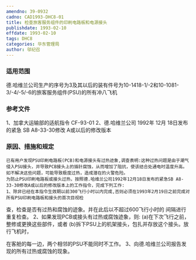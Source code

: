 ```yaml
---
amendno: 39-0932
cadno: CAD1993-DHC8-01
title: 检查旅客服务组件的印刷电路板和电源接头
publishdate: 1993-02-10
effdate: 1993-02-10
tags: DHC8
categories: 华东管理局
author: 邬纪召
---
```


### 适用范围 
德.哈维兰公司生产的序号为3及其以后的装有件号为10-1418-1/-2和10-1081-3/-4/-5/-6的旅客服务组件(PSU)的所有冲八飞机

<!--more-->
### 参考文件
1、加拿大运输部的适航指令 CF-93-01 
2、德.哈维兰公司 1992年 12月 18日发布的紧急 SB A8-33-30修改 A或以后的修改版本

### 原因、措施和规定 
    已有用户发现PSU印刷电路板(PCB)和电源接头有过热迹象,调查表明:这种过热问题是由于潮气侵入PSU接头，并导致PCB接头上的插针腐蚀，从而增加了阻抗，使该结合处通电时温度升高。如不解决这些问题，可能导致极度过热，造成潜在的火警危险。 
    为防止PSU印刷电路板或接头过热，按照德.哈维兰公司1992年12月18日发布的紧急SB A8-33-30修改A或以后的修改版本上的工作指令，完成下列工作: 
    1、除非已经在本指令生效期以前300飞行小时以内完成,否则必须在1993年2月19日之前完成对所有PSU印刷电路板和接头的首次目视检
  
查，检查是否有过热和腐蚀的迹象。并在此后以不超过600飞行小时的
间隔进行重复检查。 2、如果发现PCB或接头有过热或腐蚀迹象，则: 
(a)在下次飞行之前，整修或更换这些部件，或者 
     (b)拆下PSU上的机架接头，包扎并存放这个接头。放行飞机时，

在客舱的每一边，两个相邻的PSU不能同时不工作。 3、向德.哈维兰公司报告发现的所有过热或腐蚀的现象。
